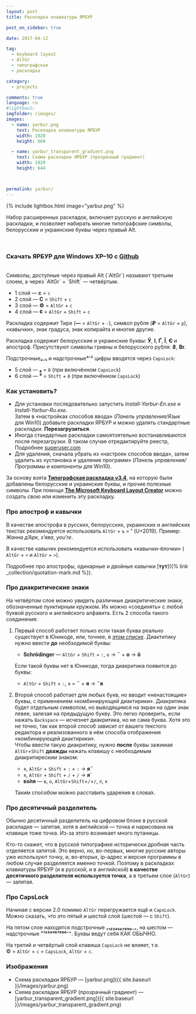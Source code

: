 ```yaml
---
layout: post
title: Раскладка клавиатуры ЯРБУР

post_on_sidebar: true

date: 2017-04-12

tag:
  - keyboard layout
  - AltGr
  - типографская
  - раскладка

category:
  - projects

comments: true
language: ru
#lightbox2:
imgfolder: /images/
images:
  - name: yarbur.png
    text: Раскладка клавиатуры ЯРБУР
    width: 1920
    height: 660

  - name: yarbur_transparent_gradient.png
    text: Схема раскладки ЯРБУР (прозрачный градиент)
    width: 1920
    height: 644



permalink: yarbur/
---
```

{% include lightbox.html image="yarbur.png" %}

Набор расширенных раскладок, включает русскую и английскую раскладки, и позволяет набирать многие типографские символы, белорусские и украинские буквы через правый Alt.
<!--more-->
<br>

### Скачать ЯРБУР для Windows XP–10 c [Github](https://github.com/yalov/yarbur-keyboard-layouts/releases)

<br>
Символы, доступные через правый Alt (`AltGr`) называют третьим слоем, а через `AltGr` + `Shift` — четвёртым.

* 1 слой — **с** = `с`
* 2 слой — **С** = `Shift` + `с`
* 3 слой — **©** = `AltGr` + `c`
* 4 слой — **¢** = `AltGr` + `Shift` + `c`

Раскладка содержит Тире (**—** = `AltGr` + `-`), символ рубля (**₽** = `AltGr` + `р`), «кавычки», знак градуса, знак копирайта и многие другие.

Раскладка содержит белорусские и украинские буквы: **Ў**, **І**, **Ґ**, **Ї**, **Є** и апостроф. Присутствуют символы гривны и белорусского рубля:
**₴**, **Br**.

Подстрочные₄₊₅ и надстрочные⁴⁺⁵ цифры вводятся через `CapsLock`:

* 5 слой — **₈** = `8` (при включённом `CapsLock`)
* 6 слой — **⁸** = `Shift` + `8` (при включённом `CapsLock`)

### Как установить?

 * Для установки последовательно запустить *Install-Yarbur-En.exe* и *Install-Yarbur-Ru.exe*.  
Затем в «настройках способов ввода» (*Панель управления/Язык* для Win10) добавьте раскладки ЯРБУР и можно удалять стандартные раскладки. **Перезагрузиться**.
 * Иногда стандартные раскладки самоятоятельно востанавливаются после перезагрузки. В таком случае отредактируйте реестр, Подробнее [superuser.com](https://superuser.com/questions/957552/how-to-delete-a-keyboard-layout-in-windows-10)
 * Для удаления, сначала убрать из «настроек способов ввода», затем удалить из «установка и удаление программ» (*Панель управления/Программы и компоненты* для Win10).

За основу взята [**Типографская раскладка v3.4**](http://ilyabirman.ru/projects/typography-layout/), на которую были добавлены белорусские и украинские буквы, и прочие полезные символы.
При помощи [**The Microsoft Keyboard Layout Creator**](https://msdn.microsoft.com/keyboardlayouts.aspx) можно создать свою или изменить эту раскладку.

### Про апостроф и кавычки

В качестве апострофа в русских, белорусских, украинских и английских текстах рекомендуется использовать  `AltGr` + `ъ` = **’** (U+2019). Пример: *Жанна д’Арк*, *з’ява*, *you’re*.

В качестве кавычек рекомендуется использовать «кавычки-ёлочки» ( `AltGr` + `<` и `AltGr` + `>`).

Подробнее про апострофы, одинарные и двойные кавычки [**тут**]({% link _collection/quotation-mark.md %}).


### Про диакритические знаки

На четвёртом слое можно увидеть различные диакритические знаки, обозначенные пунктирным кружком. Их можно «соединять» с любой буквой русского и английского алфавита.
Есть 2 способа такого соединения:
 1. Первый способ работает только если такая буква реально существует в Юникоде, или, точнее, в [этом списке](https://github.com/yalov/yarbur-keyboard-layouts/blob/master/diacritical_mark.txt).
    Диактитику нужно ввести **до** необходимой буквы:  
    * **Schrödinger** — `AltGr` + `Shift` + `:`,  `o` → **¨** + **o** → **ö**  
 
    Если такой буквы нет в Юникоде, тогда диакритика появится до буквы:  
    * `AltGr` + `Shift` + `:`,  `я` =  **¨** + **я** → **¨я**

 2. Второй способ работает для любых букв, но вводит «ненастоящие» буквы, с применением «комбинирующей диактирики». 
    Диакритика будет отдельным символом, но выводящимся на экран на один знак левее, залезая на предыдущую букву. Это легко проверить, если нажать `Backspace` — исчезнет диакритика, но не сама буква. Хотя это не точно, так как второй способ зависит от вашего текстого редактора и реализованного в нём способа отображения «комбинирующей диактирики».  
    Чтобы ввести такую диакритику, нужно **после** буквы зажимая  `AltGr`+`Shift` **дважды** нажать клавишу с необходимым диакритиреским знаком:
    * `я`,  `AltGr` + `Shift` + `:` + `:`  → **я̈**  
    * `я`,  `AltGr` + `Shift` + `/` + `/`  → **я́**  
    * **во́ля** — `в`, `о`, `AltGr`+`Shift`+`/`+`/`, `л`, `я`  

    Таки́м спо́собом мо́жно расста́вить ударе́ния в слова́х.

### Про десятичный разделитель
Обычно десятичный разделитель на цифровом блоке в русской раскладке — запятая, хотя в английской — точка и нарисована на клавише тоже точка. Из-за этого возникает много путаницы.

Кто-то скажет, что в русской типографике исторически дробная часть отделяется запятой. Это верно, но, во-первых, многие русские авторы уже используют точку, и, во-вторых, ip-адрес и версия программы в любом случае разделяется именно точкой. Поэтому в раскладках клавиатуры ЯРБУР (и в русской, и в английской) **в качестве десятичного разделителя используется точка**, а в третьем слое (`AltGr`) — запятая.

### Про CapsLock
Начиная с версии 2.0 помимо `AltGr` перегружается ещё и `CapsLock`. Можно сказать, что это пятый и шестой слой (шестой — с `Shift`).

На пятом слое находятся подстрочные  **₌₁₂₃₄₅₆₇₈₉₀₋₊**, на шестом — надстрочные **⁼¹²³⁴⁵⁶⁷⁸⁹⁰⁻⁺**. Буквы ведут себя КАК ОБЫЧНО.

На третий и четвёртый слой клавиша `CapsLock` не влияет, т.е. © = `AltGr` + `с` = `CapsLock`, `AltGr` + `с`.


### Изображения

<!-- {% include lightbox.html height='10rem' %} -->

 * Схема раскладки ЯРБУР — [yarbur.png]({{ site.baseurl }}/images/yarbur.png)
 * Схема раскладки ЯРБУР (прозрачный градиент) — [yarbur_transparent_gradient.png]({{ site.baseurl }}/images/yarbur_transparent_gradient.png)
